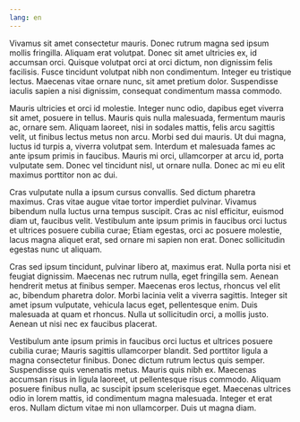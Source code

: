 ```yaml
---
lang: en
---
```


Vivamus sit amet consectetur mauris. Donec rutrum magna sed ipsum mollis fringilla. Aliquam erat volutpat. Donec sit amet ultricies ex, id accumsan orci. Quisque volutpat orci at orci dictum, non dignissim felis facilisis. Fusce tincidunt volutpat nibh non condimentum. Integer eu tristique lectus. Maecenas vitae ornare nunc, sit amet pretium dolor. Suspendisse iaculis sapien a nisi dignissim, consequat condimentum massa commodo.

Mauris ultricies et orci id molestie. Integer nunc odio, dapibus eget viverra sit amet, posuere in tellus. Mauris quis nulla malesuada, fermentum mauris ac, ornare sem. Aliquam laoreet, nisi in sodales mattis, felis arcu sagittis velit, ut finibus lectus metus non arcu. Morbi sed dui mauris. Ut dui magna, luctus id turpis a, viverra volutpat sem. Interdum et malesuada fames ac ante ipsum primis in faucibus. Mauris mi orci, ullamcorper at arcu id, porta vulputate sem. Donec vel tincidunt nisl, ut ornare nulla. Donec ac mi eu elit maximus porttitor non ac dui.

Cras vulputate nulla a ipsum cursus convallis. Sed dictum pharetra maximus. Cras vitae augue vitae tortor imperdiet pulvinar. Vivamus bibendum nulla luctus urna tempus suscipit. Cras ac nisl efficitur, euismod diam ut, faucibus velit. Vestibulum ante ipsum primis in faucibus orci luctus et ultrices posuere cubilia curae; Etiam egestas, orci ac posuere molestie, lacus magna aliquet erat, sed ornare mi sapien non erat. Donec sollicitudin egestas nunc ut aliquam.

Cras sed ipsum tincidunt, pulvinar libero at, maximus erat. Nulla porta nisi et feugiat dignissim. Maecenas nec rutrum nulla, eget fringilla sem. Aenean hendrerit metus at finibus semper. Maecenas eros lectus, rhoncus vel elit ac, bibendum pharetra dolor. Morbi lacinia velit a viverra sagittis. Integer sit amet ipsum vulputate, vehicula lacus eget, pellentesque enim. Duis malesuada at quam et rhoncus. Nulla ut sollicitudin orci, a mollis justo. Aenean ut nisi nec ex faucibus placerat.

Vestibulum ante ipsum primis in faucibus orci luctus et ultrices posuere cubilia curae; Mauris sagittis ullamcorper blandit. Sed porttitor ligula a magna consectetur finibus. Donec dictum rutrum lectus quis semper. Suspendisse quis venenatis metus. Mauris quis nibh ex. Maecenas accumsan risus in ligula laoreet, ut pellentesque risus commodo. Aliquam posuere finibus nulla, ac suscipit ipsum scelerisque eget. Maecenas ultrices odio in lorem mattis, id condimentum magna malesuada. Integer et erat eros. Nullam dictum vitae mi non ullamcorper. Duis ut magna diam.
